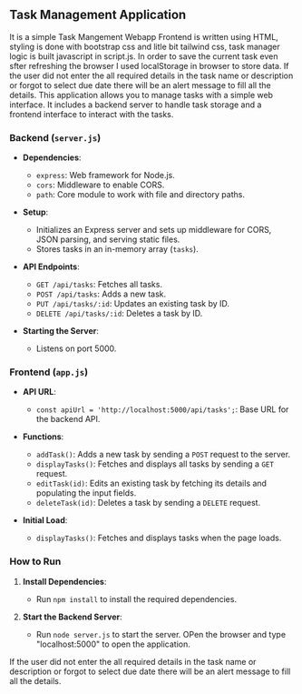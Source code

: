 ## Task Management Application

It is a simple Task Mangement Webapp
Frontend is written using HTML, styling is done with bootstrap css and litle bit tailwind css, task manager logic is built javascript in script.js.
In order to save the current task even sfter refreshing the browser I used localStorage in browser to store data.
If the user did not enter the all required details in the task name or description or forgot to select due date there will be an alert message to fill all the details.
This application allows you to manage tasks with a simple web interface. It includes a backend server to handle task storage and a frontend interface to interact with the tasks.

### Backend (`server.js`)

- **Dependencies**:
  - `express`: Web framework for Node.js.
  - `cors`: Middleware to enable CORS.
  - `path`: Core module to work with file and directory paths.

- **Setup**:
  - Initializes an Express server and sets up middleware for CORS, JSON parsing, and serving static files.
  - Stores tasks in an in-memory array (`tasks`).

- **API Endpoints**:
  - `GET /api/tasks`: Fetches all tasks.
  - `POST /api/tasks`: Adds a new task.
  - `PUT /api/tasks/:id`: Updates an existing task by ID.
  - `DELETE /api/tasks/:id`: Deletes a task by ID.

- **Starting the Server**:
  - Listens on port 5000.

### Frontend (`app.js`)

- **API URL**:
  - `const apiUrl = 'http://localhost:5000/api/tasks';`: Base URL for the backend API.

- **Functions**:
  - `addTask()`: Adds a new task by sending a `POST` request to the server.
  - `displayTasks()`: Fetches and displays all tasks by sending a `GET` request.
  - `editTask(id)`: Edits an existing task by fetching its details and populating the input fields.
  - `deleteTask(id)`: Deletes a task by sending a `DELETE` request.

- **Initial Load**:
  - `displayTasks()`: Fetches and displays tasks when the page loads.

### How to Run

1. **Install Dependencies**:
   - Run `npm install` to install the required dependencies.

2. **Start the Backend Server**:
   - Run `node server.js` to start the server.
   OPen the browser and type "localhost:5000" to open the application.

If the user did not enter the all required details in the task name or description or forgot to select due date there will be an alert message to fill all the details.



